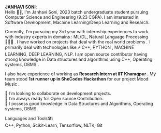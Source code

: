 **JANHAVI SONI**:  
Hello 👋🏻, I'm Janhavi Soni, 2023 batch undergraduate student pursuing Computer Science and Engineering (9.23 CGPA). I am interested in Software Development, Machine Learning/Deep Learning and Research. 

Currently, I'm pursuing my 3rd year with internship experiences to work with industry experts in domains : ML/DL, Natural Language Processing 👩🏻‍💻 . I have worked on projects that deal with the real world problems . I primarily deal with technologies like ⚡ C++, PYTHON , MACHINE LEARNING, DEEP LEARNING, NLP. I am open source contributor having strong knowledge in Data structures and algorithms using C++, Operating systems, DBMS .

I also have experience of working as **Research Intern at IIT Kharagpur** . My team stood **1st runner up in SheCodes Hackathon** for our project Mood Music .  

👯 I’m looking to collaborate on development projects.  
🤔 I’m always ready for Open source Contribution.  
💬 I possess good knowledge in Data Structures and Algorithms, Operating systems, DBMS.  

Languages and Tools🛠:  
C++, Python, Scikit-Learn, Tensorflow, NLTK, Git

<!---Connect with me🤝:--->

<!---
JanhaviSoni/JanhaviSoni is a ✨ special ✨ repository because its `README.md` (this file) appears on your GitHub profile.
You can click the Preview link to take a look at your changes.
--->
